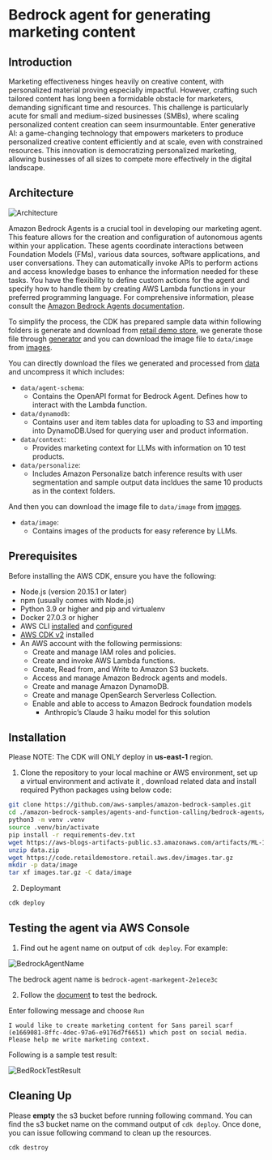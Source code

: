
# Bedrock agent for generating marketing content

## Introduction

Marketing effectiveness hinges heavily on creative content, with personalized material proving especially impactful. However, crafting such tailored content has long been a formidable obstacle for marketers, demanding significant time and resources. This challenge is particularly acute for small and medium-sized businesses (SMBs), where scaling personalized content creation can seem insurmountable. Enter generative AI: a game-changing technology that empowers marketers to produce personalized creative content efficiently and at scale, even with constrained resources. This innovation is democratizing personalized marketing, allowing businesses of all sizes to compete more effectively in the digital landscape.


## Architecture

![Architecture](images/architecture.png)

Amazon Bedrock Agents is a crucial tool in developing our marketing agent. This feature allows for the creation and configuration of autonomous agents within your application. These agents coordinate interactions between Foundation Models (FMs), various data sources, software applications, and user conversations. They can automatically invoke APIs to perform actions and access knowledge bases to enhance the information needed for these tasks. You have the flexibility to define custom actions for the agent and specify how to handle them by creating AWS Lambda functions in your preferred programming language. For comprehensive information, please consult the [Amazon Bedrock Agents documentation](https://docs.aws.amazon.com/bedrock/latest/userguide/agents.html).

To simplify the process, the CDK has prepared sample data within following folders is generate and download from [retail demo store](https://github.com/aws-samples/retail-demo-store/tree/master), we generate those file through [generator](https://github.com/aws-samples/retail-demo-store/tree/master/generators) and you can download the image file to `data/image` from [images](https://code.retaildemostore.retail.aws.dev/images.tar.gz).

You can directly download the files we generated and processed from [data](https://aws-blogs-artifacts-public.s3.amazonaws.com/artifacts/ML-16145/data.zip) and uncompress it which includes:
- `data/agent-schema`:
  - Contains the OpenAPI format for Bedrock Agent. Defines how to interact with the Lambda function.
- `data/dynamodb`:
  - Contains user and item tables data for uploading to S3 and importing into DynamoDB.Used for querying user and product information.
- `data/context`:
  - Provides marketing context for LLMs with information on 10 test products.
- `data/personalize`:
  - Includes Amazon Personalize batch inference results with user segmentation and sample output data incldues the same 10 products as in the context folders.

And then you can download the image file to `data/image` from [images](https://code.retaildemostore.retail.aws.dev/images.tar.gz).
- `data/image`:
  - Contains images of the products for easy reference by LLMs.

## Prerequisites

Before installing the AWS CDK, ensure you have the following:

- Node.js (version 20.15.1 or later)
- npm (usually comes with Node.js)
- Python 3.9 or higher and pip and virtualenv
- Docker 27.0.3 or higher
- AWS CLI [installed](https://docs.aws.amazon.com/cli/latest/userguide/getting-started-install.html) and [configured](https://docs.aws.amazon.com/cli/latest/userguide/cli-chap-configure.html)
- [AWS CDK v2](https://docs.aws.amazon.com/cdk/v2/guide/getting_started.html#getting_started_install) installed
- An AWS account with the following permissions:
  - Create and manage IAM roles and policies.
  - Create and invoke AWS Lambda functions.
  - Create, Read from, and Write to Amazon S3 buckets.
  - Access and manage Amazon Bedrock agents and models.
  - Create and manage Amazon DynamoDB.
  - Create and manage OpenSearch Serverless Collection.
  - Enable and able to access to Amazon Bedrock foundation models 
    - Anthropic’s Claude 3 haiku model for this solution

## Installation

Please NOTE: The CDK will ONLY deploy in **us-east-1** region.

1. Clone the repository to your local machine or AWS environment, set up a virtual environment and activate it , download related data and install required Python packages using below code:
```bash
git clone https://github.com/aws-samples/amazon-bedrock-samples.git
cd ./amazon-bedrock-samples/agents-and-function-calling/bedrock-agents/use-case-examples/marketing-agent
python3 -m venv .venv
source .venv/bin/activate
pip install -r requirements-dev.txt
wget https://aws-blogs-artifacts-public.s3.amazonaws.com/artifacts/ML-16145/data.zip
unzip data.zip
wget https://code.retaildemostore.retail.aws.dev/images.tar.gz
mkdir -p data/image
tar xf images.tar.gz -C data/image
```

2. Deploymant

```bash
cdk deploy
```

## Testing the agent via AWS Console

1. Find out he agent name on output of `cdk deploy`. For example:

![BedrockAgentName](images/cdk-output.png)

The bedrock agent name is `bedrock-agent-markegent-2e1ece3c`

2. Follow the [document](https://docs.aws.amazon.com/bedrock/latest/userguide/agents-test.html) to test the bedrock.


Enter following message and choose `Run`

`I would like to create marketing content for Sans pareil scarf (e1669081-8ffc-4dec-97a6-e9176d7f6651) which post on social media. Please help me write marketing context.`

Following is a sample test result:

![BedRockTestResult](images/test-result.png)


## Cleaning Up

Please **empty** the s3 bucket before running following command. You can find the s3 bucket name on the command output of `cdk deploy`. Once done, you can issue following command to clean up the resources.

```bash
cdk destroy
```

